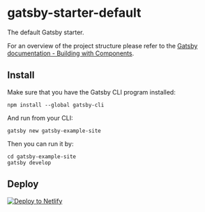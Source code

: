 # gatsby-starter-default

The default Gatsby starter.

For an overview of the project structure please refer to the [Gatsby documentation - Building with Components](https://gatsbyjs.org/docs/building-with-components).

## Install

Make sure that you have the Gatsby CLI program installed:

```shell
npm install --global gatsby-cli
```

And run from your CLI:

```shell
gatsby new gatsby-example-site
```

Then you can run it by:

```shell
cd gatsby-example-site
gatsby develop
```

## Deploy

[![Deploy to Netlify](https://www.netlify.com/img/deploy/button.svg)](https://app.netlify.com/start/deploy?repository=https://github.com/gatsbyjs/gatsby-starter-default)
